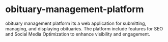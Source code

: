 # obituary-management-platform
obituary management platform its a web application for submitting, managing, and displaying obituaries. The platform include features for SEO and Social Media Optimization to enhance visibility and engagement.
